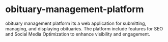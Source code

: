 # obituary-management-platform
obituary management platform its a web application for submitting, managing, and displaying obituaries. The platform include features for SEO and Social Media Optimization to enhance visibility and engagement.
